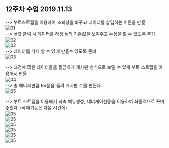 ## 12주차 수업 2019.11.13

--> 부트스트랩을 이용하여 조회창을 바꾸고 데이터를 삽입하는 버튼을 만듦<br>
![01](./images/1.PNG)<br>
--> id값 클릭 시 데이터를 해당 id의 기존값을 보여주고 수정을 할 수 있도록 추가<br>
![02](./images/6.PNG)<br>
![02](./images/5.PNG)<br>
--> 데이터를 삭제 할 수 있게 만들수 있도록 준비<br>
![03](./images/7.PNG)<br>

--> 그전에 많은 데이터들을 깔끔하게 게시판 형식으로 보일 수 있게 부트 스트랩을 이용해서 만듦<br>
![04](./images/8.PNG)<br>
--> 총 페이지만큼 for문을 돌려 게시판 수를 만든다.<br>
![05](./images/10.PNG)<br>

--> 부트 스트랩을 이용해서 좌측 메뉴생성, 네비게이션등을 이용하여 최종적으로 꾸며주었다. (삭제기능은 다음 시간에)<br>
![05](./images/11.PNG)<br>
![05](./images/12.PNG)<br>
![05](./images/13.PNG)<br>
![05](./images/14.PNG)<br>
![05](./images/15.PNG)<br>
![05](./images/16.PNG)
